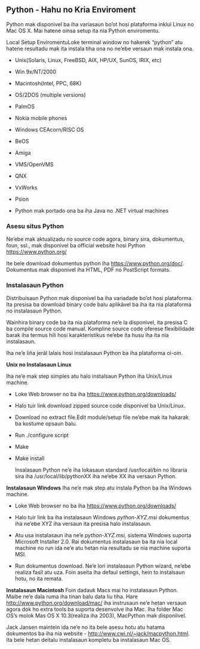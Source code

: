 ## Python - Hahu no Kria Enviroment

Python mak disponivel ba iha variasaun bo’ot hosi plataforma inklui Linux no Mac OS X. Mai hatene oinsa setup ita nia Python enviromentu.

Local Setup EnviromentuLoke terminal window no hakerek “python” atu hatene resultadu mak ita instala tiha ona no ne’ebe versaun mak instala ona.

- Unix(Solaris, Linux, FreeBSD, AIX, HP/UX, SunOS, IRIX, etc)

- Win 9x/NT/2000

- Macintosh(Intel, PPC, 68K)

- OS/2DOS (multiple versions)

- PalmOS 

- Nokia mobile phones

- Windows CEAcorn/RISC OS

- BeOS

- Amiga

- VMS/OpenVMS

- QNX

- VxWorks

- Psion

- Python mak portado ona ba iha Java no .NET virtual machines

### Asesu situs Python

  Ne’ebe mak aktualizadu no source code agora, binary sira, dokumentus, foun, ssl., mak disponivel ba official website hosi Python https://www.python.org/

  Ite bele download dokumentus python iha https://www.python.org/doc/. Dokumentus mak disponivel iha HTML, PDF no PostScript formats.

### Instalasaun Python

Distribuisaun Python mak disponivel ba iha variadade bo’ot hosi plataforma. Ita presisa ba download binary code balu aplikável ba iha ita nia plataforma no instalasaun Python.

Wainhira binary code ba ita nia plataforma ne’e la disponivel, ita presisa C ba compile source code manual. Kompline source code oferese flexibilidade barak iha termus hili hosi karakterístikus ne’ebe ita husu iha ita nia instalasaun.

Iha ne’e liña jerál lalais hosi instalasaun Python ba iha plataforma oi-oin.

**Unix no Instalasaun Linux**

Iha ne’e mak step simples atu halo instalsaun Python iha Unix/Linux machine.

- Loke Web browser no ba iha https://www.python.org/downloads/

- Halo tuir link download zipped source code disponivel ba Unix/Linux.

- Download no extract file.Edit module/setup file ne’ebe mak ita hakarak ba kostume opsaun balu.

- Run ./configure script

- Make

- Make install

  Insalasaun Python ne’e iha lokasaun standard /usr/local/bin no libraria sira iha /usr/local/lib/pythonXX iha ne’ebe XX iha versaun Python.

**Instalasaun Windows**
  Iha ne’e mak step atu instala Python ba iha Windows machine.

  - Loke Web browser no ba iha https://www.python.org/downloads/

  - Halo tuir link ba iha instalasaun Windows *python-XYZ.msi* dokumentus iha ne’ebe XYZ iha versaun ita presisa halo instalasaun.

  - Atu usa instalasaun iha ne’e *python-XYZ.msi,* sistema Windows suporta Microsoft Installer 2.0. Rai dokumentus instalasaun ba ita nia local machine no run ida ne’e atu hetan nia resultadu se nia machine suporta MSI.

  - Run dokumentus download. Ne’e lori instalasaun Python wizard, ne’ebe realiza fasil atu uza. Foin aseita iha defaul settings, hein to instalsaun hotu, no ita remata.

    

  **Instalasaun Macintosh**
  Foin dadauk Macs mai ho instalasaun Python. Maibe ne’e dala ruma iha tinan balu data liu tiha. Hare http://www.python.org/download/mac/ iha instrusaun ne’e hetan versaun agora dok ho extra tools ba suporta desenvolve iha Mac. Iha folder Mac OS’s molok Mas OS X 10.3(realiza iha 2003), MacPython mak disponilvel.

  Jack Jansen maintein ida ne’e no ita bele asesu hotu atu hatama dokumentos ba iha nia website - http://www.cwi.nl/~jack/macpython.html. Ita bele hetan deitalu instalasaun kompletu ba instalasaun Mac OS.

